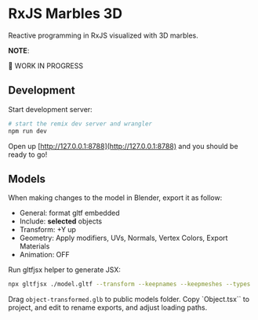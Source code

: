 # RxJS Marbles 3D

Reactive programming in RxJS visualized with 3D marbles.

**NOTE**:

🚧 WORK IN PROGRESS

## Development

Start development server:

```sh
# start the remix dev server and wrangler
npm run dev
```

Open up [http://127.0.0.1:8788](http://127.0.0.1:8788) and you should be ready to go!

## Models

When making changes to the model in Blender, export it as follow:

- General: format gltf embedded
- Include: **selected** objects
- Transform: +Y up
- Geometry: Apply modifiers, UVs, Normals, Vertex Colors, Export Materials
- Animation: OFF

Run gltfjsx helper to generate JSX:

```sh
npx gltfjsx ./model.gltf --transform --keepnames --keepmeshes --types
```

Drag `object-transformed.glb` to public models folder.
Copy `Object.tsx`` to project, and edit to rename exports, and adjust loading paths.
